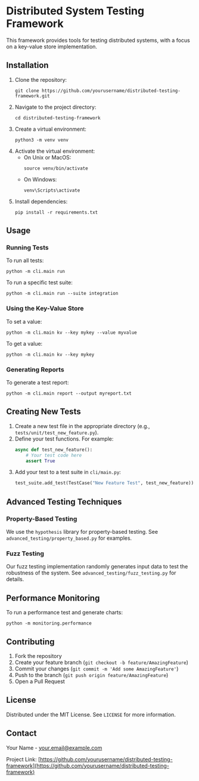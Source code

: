 # Distributed System Testing Framework

This framework provides tools for testing distributed systems, with a focus on a key-value store implementation.

## Installation

1. Clone the repository:
   ```
   git clone https://github.com/yourusername/distributed-testing-framework.git
   ```
2. Navigate to the project directory:
   ```
   cd distributed-testing-framework
   ```
3. Create a virtual environment:
   ```
   python3 -m venv venv
   ```
4. Activate the virtual environment:
   - On Unix or MacOS:
     ```
     source venv/bin/activate
     ```
   - On Windows:
     ```
     venv\Scripts\activate
     ```
5. Install dependencies:
   ```
   pip install -r requirements.txt
   ```

## Usage

### Running Tests

To run all tests:

```
python -m cli.main run
```

To run a specific test suite:

```
python -m cli.main run --suite integration
```

### Using the Key-Value Store

To set a value:

```
python -m cli.main kv --key mykey --value myvalue
```

To get a value:

```
python -m cli.main kv --key mykey
```

### Generating Reports

To generate a test report:

```
python -m cli.main report --output myreport.txt
```

## Creating New Tests

1. Create a new test file in the appropriate directory (e.g., `tests/unit/test_new_feature.py`).
2. Define your test functions. For example:
   ```python
   async def test_new_feature():
       # Your test code here
       assert True
   ```
3. Add your test to a test suite in `cli/main.py`:
   ```python
   test_suite.add_test(TestCase("New Feature Test", test_new_feature))
   ```

## Advanced Testing Techniques

### Property-Based Testing

We use the `hypothesis` library for property-based testing. See `advanced_testing/property_based.py` for examples.

### Fuzz Testing

Our fuzz testing implementation randomly generates input data to test the robustness of the system. See `advanced_testing/fuzz_testing.py` for details.

## Performance Monitoring

To run a performance test and generate charts:

```
python -m monitoring.performance
```

## Contributing

1. Fork the repository
2. Create your feature branch (`git checkout -b feature/AmazingFeature`)
3. Commit your changes (`git commit -m 'Add some AmazingFeature'`)
4. Push to the branch (`git push origin feature/AmazingFeature`)
5. Open a Pull Request

## License

Distributed under the MIT License. See `LICENSE` for more information.

## Contact

Your Name - your.email@example.com

Project Link: [https://github.com/yourusername/distributed-testing-framework](https://github.com/yourusername/distributed-testing-framework)
